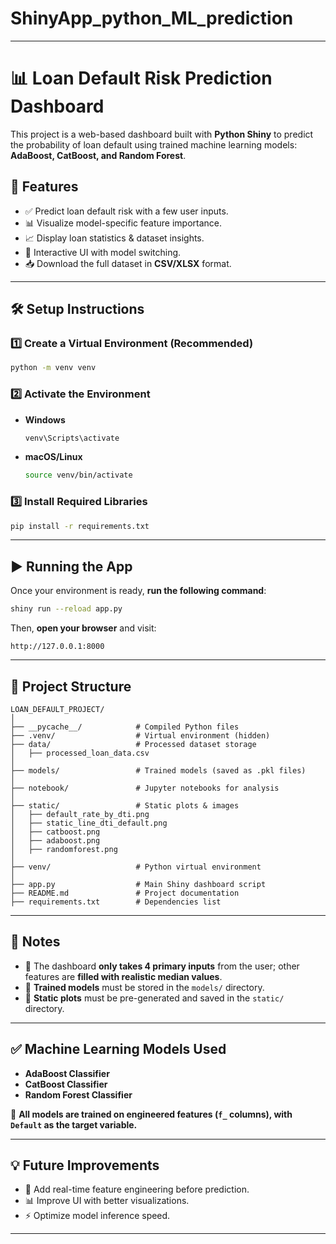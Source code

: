 # ShinyApp_python_ML_prediction

---


# 📊 Loan Default Risk Prediction Dashboard

This project is a web-based dashboard built with **Python Shiny** to predict the probability of loan default using trained machine learning models: **AdaBoost, CatBoost, and Random Forest**.

## 🚀 Features

- ✅ Predict loan default risk with a few user inputs.
- 📊 Visualize model-specific feature importance.
- 📈 Display loan statistics & dataset insights.
- 🔄 Interactive UI with model switching.
- 📥 Download the full dataset in **CSV/XLSX** format.

---

## 🛠️ Setup Instructions

### 1️⃣ Create a Virtual Environment (Recommended)

```bash
python -m venv venv
```

### 2️⃣ Activate the Environment

- **Windows**
  ```bash
  venv\Scripts\activate
  ```

- **macOS/Linux**
  ```bash
  source venv/bin/activate
  ```

### 3️⃣ Install Required Libraries

```bash
pip install -r requirements.txt
```

---

## ▶️ Running the App

Once your environment is ready, **run the following command**:

```bash
shiny run --reload app.py
```

Then, **open your browser** and visit:

```
http://127.0.0.1:8000
```

---

## 📁 Project Structure

```
LOAN_DEFAULT_PROJECT/
│
├── __pycache__/            # Compiled Python files
├── .venv/                  # Virtual environment (hidden)
├── data/                   # Processed dataset storage
│   ├── processed_loan_data.csv
│
├── models/                 # Trained models (saved as .pkl files)
│
├── notebook/               # Jupyter notebooks for analysis
│
├── static/                 # Static plots & images
│   ├── default_rate_by_dti.png
│   ├── static_line_dti_default.png
│   ├── catboost.png
│   ├── adaboost.png
│   ├── randomforest.png
│
├── venv/                   # Python virtual environment
│
├── app.py                  # Main Shiny dashboard script
├── README.md               # Project documentation
├── requirements.txt        # Dependencies list
```

---

## 📌 Notes

- 🔹 The dashboard **only takes 4 primary inputs** from the user; other features are **filled with realistic median values**.
- 🔹 **Trained models** must be stored in the `models/` directory.
- 🔹 **Static plots** must be pre-generated and saved in the `static/` directory.

---

## ✅ Machine Learning Models Used

- **AdaBoost Classifier**
- **CatBoost Classifier**
- **Random Forest Classifier**

📌 **All models are trained on engineered features (`f_` columns), with `Default` as the target variable.**

---

## 💡 Future Improvements

- 🔄 Add real-time feature engineering before prediction.
- 📊 Improve UI with better visualizations.
- ⚡ Optimize model inference speed.

---
